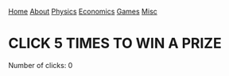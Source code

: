 [Home](index.html) [About](about.html) [Physics](research.html)
[Economics](posts.html) [Games](games.html) [Misc](misc.html)

# CLICK 5 TIMES TO WIN A PRIZE

Number of clicks: 0

